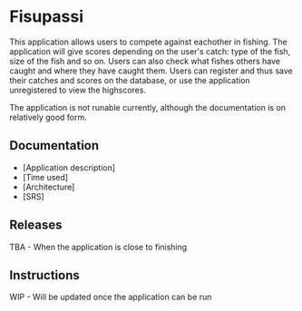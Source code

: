 # Fisupassi

This application allows users to compete against eachother in fishing. The application will give scores depending on the user's catch: type of the fish, size of the fish and so on. Users can also check what fishes others have caught and where they have caught them. Users can register and thus save their catches and scores on the database, or use the application unregistered to view the highscores.  

The application is not runable currently, although the documentation is on relatively good form. 

## Documentation
* [Application description]
* [Time used]
* [Architecture]
* [SRS]
## Releases
TBA - When the application is close to finishing  

## Instructions
WIP - Will be updated once the application can be run  
